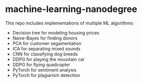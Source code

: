 # machine-learning-nanodegree
This repo includes implementations of multiple ML algorithms:

* Decision tree for modeling housing prices
* Naive-Bayes for finding donors
* PCA for customer segamentation
* ICA for separating mixed sounds
* CNN for classifying dog breeds
* DDPG for playing the mountain car
* DDPG for flying quadcopter
* PyTorch for sentiment analysis
* PyTorch for plagiarism detection
